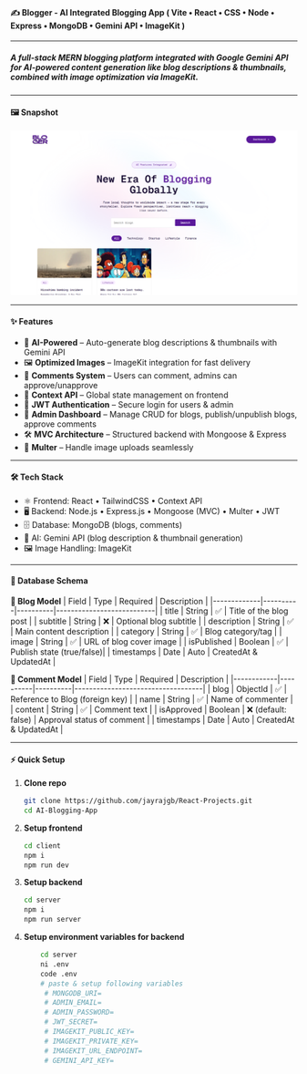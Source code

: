 #### ✍️ **Blogger - AI Integrated Blogging App** ( Vite • React • CSS • Node • Express • MongoDB • Gemini API • ImageKit )

---

##### A full-stack **MERN blogging platform** integrated with **Google Gemini API** for AI-powered content generation like **blog descriptions** & **thumbnails**, combined with image optimization via **ImageKit**.

---

#### 🖼️ **Snapshot**

![Snapshot](/client/public/project12.png)

---

#### ✨ **Features**

- 🤖 **AI-Powered** – Auto-generate blog descriptions & thumbnails with Gemini API
- 🖼️ **Optimized Images** – ImageKit integration for fast delivery
- 💬 **Comments System** – Users can comment, admins can approve/unapprove
- 🧩 **Context API** – Global state management on frontend
- 🔑 **JWT Authentication** – Secure login for users & admin
- 📂 **Admin Dashboard** – Manage CRUD for blogs, publish/unpublish blogs, approve comments
- 🛠️ **MVC Architecture** – Structured backend with Mongoose & Express
- 📸 **Multer** – Handle image uploads seamlessly

---

#### 🛠️ **Tech Stack**

- ⚛️ Frontend: React • TailwindCSS • Context API
- 🖥️ Backend: Node.js • Express.js • Mongoose (MVC) • Multer • JWT
- 🗄️ Database: MongoDB (blogs, comments)
- 🤖 AI: Gemini API (blog description & thumbnail generation)
- 🖼️ Image Handling: ImageKit

---

#### 📂 **Database Schema**

**📝 Blog Model**
| Field | Type | Required | Description |
|-------------|----------|----------|---------------------------|
| title | String | ✅ | Title of the blog post |
| subtitle | String | ❌ | Optional blog subtitle |
| description | String | ✅ | Main content description |
| category | String | ✅ | Blog category/tag |
| image | String | ✅ | URL of blog cover image |
| isPublished | Boolean | ✅ | Publish state (true/false)|
| timestamps | Date | Auto | CreatedAt & UpdatedAt |

**💬 Comment Model**
| Field | Type | Required | Description |
|------------|----------|----------|-----------------------------------|
| blog | ObjectId | ✅ | Reference to Blog (foreign key) |
| name | String | ✅ | Name of commenter |
| content | String | ✅ | Comment text |
| isApproved | Boolean | ❌ (default: false) | Approval status of comment |
| timestamps | Date | Auto | CreatedAt & UpdatedAt |

---

#### ⚡ **Quick Setup**

1. **Clone repo**

   ```bash
   git clone https://github.com/jayrajgb/React-Projects.git
   cd AI-Blogging-App
   ```

2. **Setup frontend**

   ```bash
   cd client
   npm i
   npm run dev
   ```

3. **Setup backend**

   ```bash
   cd server
   npm i
   npm run server
   ```

4. **Setup environment variables for backend**

   ```bash
       cd server
       ni .env
       code .env
       # paste & setup following variables
        # MONGODB_URI=
        # ADMIN_EMAIL=
        # ADMIN_PASSWORD=
        # JWT_SECRET=
        # IMAGEKIT_PUBLIC_KEY=
        # IMAGEKIT_PRIVATE_KEY=
        # IMAGEKIT_URL_ENDPOINT=
        # GEMINI_API_KEY=
   ```
